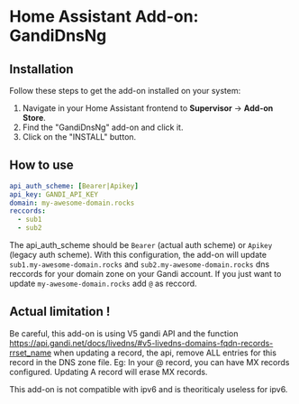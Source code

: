 # Home Assistant Add-on: GandiDnsNg

## Installation

Follow these steps to get the add-on installed on your system:

1. Navigate in your Home Assistant frontend to **Supervisor** -> **Add-on Store**.
2. Find the "GandiDnsNg" add-on and click it.
3. Click on the "INSTALL" button.

## How to use

```yaml
api_auth_scheme: [Bearer|Apikey]
api_key: GANDI_API_KEY
domain: my-awesome-domain.rocks
reccords:
  - sub1
  - sub2
```
The api_auth_scheme should be `Bearer` (actual auth scheme) or `Apikey` (legacy auth scheme).
With this configuration, the add-on will update `sub1.my-awesome-domain.rocks` and `sub2.my-awesome-domain.rocks` dns reccords for your domain zone on your Gandi account. If you just want to update `my-awesome-domain.rocks` add `@` as reccord.

## Actual limitation !
Be careful, this add-on is using V5 gandi API and the function https://api.gandi.net/docs/livedns/#v5-livedns-domains-fqdn-records-rrset_name when updating a record, the api, remove ALL entries for this record in the DNS zone file. Eg: In your @ record, you can have MX records configured. Updating A record will erase MX records.

This add-on is not compatible with ipv6 and is theoriticaly useless for ipv6.

